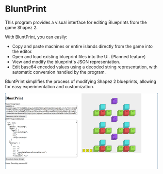 # BluntPrint

This program provides a visual interface for editing Blueprints from the game Shapez 2.

With BluntPrint, you can easily:

*   Copy and paste machines or entire islands directly from the game into the editor.
*   Open and load existing blueprint files into the UI. (Planned feature)
*   View and modify the blueprint's JSON representation.
*   Edit base64 encoded values using a decoded string representation, with automatic conversion handled by the program.

BluntPrint simplifies the process of modifying Shapez 2 blueprints, allowing for easy experimentation and customization.

![decode](image.png)
